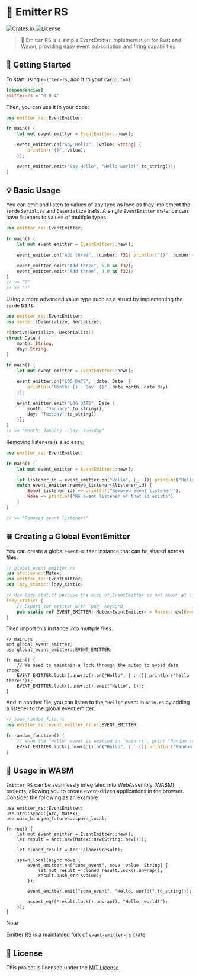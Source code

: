 # 📢 Emitter RS

[![Crates.io](https://img.shields.io/crates/v/emitter-rs.svg)](https://crates.io/crates/emitter-rs)
[![License](https://img.shields.io/crates/l/emitter-rs.svg)](https://opensource.org/licenses/MIT)

> 📢 Emitter RS is a simple EventEmitter implementation for Rust and Wasm, providing easy event subscription and firing capabilities.

## 🚀 Getting Started

To start using `emitter-rs`, add it to your `Cargo.toml`:

```toml
[dependencies]
emitter-rs = "0.0.4"
```

Then, you can use it in your code:

```rust
use emitter_rs::EventEmitter;

fn main() {
    let mut event_emitter = EventEmitter::new();

    event_emitter.on("Say Hello", |value: String| {
        println!("{}", value);
    });

    event_emitter.emit("Say Hello", "Hello world!".to_string());
}
```

## 💡 Basic Usage

You can emit and listen to values of any type as long as they implement the `serde` `Serialize` and `Deserialize` traits. A single `EventEmitter` instance can have listeners to values of multiple types.

```rust
use emitter_rs::EventEmitter;

fn main() {
    let mut event_emitter = EventEmitter::new();

    event_emitter.on("Add three", |number: f32| println!("{}", number + 3.0));

    event_emitter.emit("Add three", 5.0 as f32);
    event_emitter.emit("Add three", 4.0 as f32);
}
// >> "8"
// >> "7"
```

Using a more advanced value type such as a struct by implementing the `serde` traits:

```rust
use emitter_rs::EventEmitter;
use serde::{Deserialize, Serialize};

#[derive(Serialize, Deserialize)]
struct Date {
    month: String,
    day: String,
}

fn main() {
    let mut event_emitter = EventEmitter::new();

    event_emitter.on("LOG_DATE", |date: Date| {
        println!("Month: {} - Day: {}", date.month, date.day)
    });

    event_emitter.emit("LOG_DATE", Date {
        month: "January".to_string(),
        day: "Tuesday".to_string()
    });
}
// >> "Month: January - Day: Tuesday"
```

Removing listeners is also easy:

```rust
use emitter_rs::EventEmitter;

fn main() {
    let mut event_emitter = EventEmitter::new();

    let listener_id = event_emitter.on("Hello", |_: ()| println!("Hello World"));
    match event_emitter.remove_listener(&listener_id) {
        Some(_listener_id) => println!("Removed event listener!"),
        None => println!("No event listener of that id exists")
    }
}

// >> "Removed event listener!"
```

## 🌐 Creating a Global EventEmitter

You can create a global `EventEmitter` instance that can be shared across files:

```rust
// global_event_emitter.rs
use std::sync::Mutex;
use emitter_rs::EventEmitter;
use lazy_static::lazy_static;

// Use lazy_static! because the size of EventEmitter is not known at compile time
lazy_static! {
    // Export the emitter with `pub` keyword
    pub static ref EVENT_EMITTER: Mutex<EventEmitter> = Mutex::new(EventEmitter::new());
}
```

Then import this instance into multiple files:

```ignore
// main.rs
mod global_event_emitter;
use global_event_emitter::EVENT_EMITTER;

fn main() {
    // We need to maintain a lock through the mutex to avoid data races
    EVENT_EMITTER.lock().unwrap().on("Hello", |_: ()| println!("hello there!"));
    EVENT_EMITTER.lock().unwrap().emit("Hello", ());
}
```

And in another file, you can listen to the `"Hello"` event in `main.rs` by adding a listener to the global event emitter:

```rust
// some_random_file.rs
use emitter_rs::event_emitter_file::EVENT_EMITTER;

fn random_function() {
    // When the "Hello" event is emitted in `main.rs`, print "Random stuff!"
    EVENT_EMITTER.lock().unwrap().on("Hello", |_: ()| println!("Random stuff!"));
}
```

## 🌟 Usage in WASM

`Emitter RS` can be seamlessly integrated into WebAssembly (WASM) projects, allowing you to create event-driven applications in the browser. Consider the following as an example:

```ignore
use emitter_rs::EventEmitter;
use std::sync::{Arc, Mutex};
use wasm_bindgen_futures::spawn_local;

fn run() {
    let mut event_emitter = EventEmitter::new();
    let result = Arc::new(Mutex::new(String::new()));

    let cloned_result = Arc::clone(&result);

    spawn_local(async move {
        event_emitter.on("some_event", move |value: String| {
            let mut result = cloned_result.lock().unwrap();
            result.push_str(&value);
        });

        event_emitter.emit("some_event", "Hello, world!".to_string());

        assert_eq!(*result.lock().unwrap(), "Hello, world!");
    });
}
```

> [!NOTE]
Emitter RS is a maintained fork of [`event-emitter-rs`](https://crates.io/crates/event-emitter-rs) crate.

## 📄 License

This project is licensed under the [MIT License](https://opensource.org/licenses/MIT).
